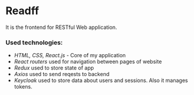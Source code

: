 # Readff

It is the frontend for RESTful Web application.
### Used technologies:
- *HTML, CSS, React.js* - Core of my application
- *React routers* used for navigation between pages of website
- *Redux* used to store state of app
- *Axios* used to send reqests to backend
- *Keycloak* used to store data about users and sessions. Also it manages tokens.
